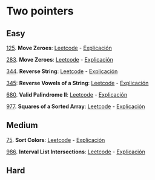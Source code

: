 # Two pointers

## Easy
[125](./src/125-valid-palindrome.ts). 
**Move Zeroes**: 
[Leetcode](https://leetcode.com/problems/valid-palindrome/) - 
[Explicación](https://youtu.be/jJXJ16kPFWg)

[283](./src/283-move-zeroes.ts). 
**Move Zeroes**: 
[Leetcode](https://leetcode.com/problems/move-zeroes/) - 
[Explicación](https://youtu.be/aayNRwUN3Do)

[344](./src/344-reverse-string.ts).
**Reverse String**: 
[Leetcode](https://leetcode.com/problems/reverse-string/) -
[Explicación](https://youtu.be/_d0T_2Lk2qA)

[345](./src/345-reverse-vowels-of-a-string.ts): 
**Reverse Vowels of a String**: 
[Leetcode](https://leetcode.com/problems/reverse-vowels-of-a-string/) - 
[Explicación](https://youtu.be/Vc4nQa0e2n4)

[680](./src/680-valid-palindrome-ii.ts). 
**Valid Palindrome II**: 
[Leetcode](https://leetcode.com/problems/valid-palindrome-ii/) - 
[Explicación](https://youtu.be/JrxRYBwG6EI)

[977](./src/977-squares-of-a-sorted-array.ts). 
**Squares of a Sorted Array**: 
[Leetcode](https://leetcode.com/problems/squares-of-a-sorted-array/) - 
[Explicación](https://youtu.be/FPCZsG_AkUg)


## Medium
[75](./src/075-sort-colors.ts).
**Sort Colors**:
[Leetcode](https://leetcode.com/problems/sort-colors/) -
[Explicación](https://youtu.be/4xbWSRZHqac)

[986](./src/986-interval-list-intersections.ts). 
**Interval List Intersections**: 
[Leetcode](https://leetcode.com/problems/interval-list-intersections/) - 
[Explicación](https://youtu.be/Qh8ZjL1RpLI)

## Hard
